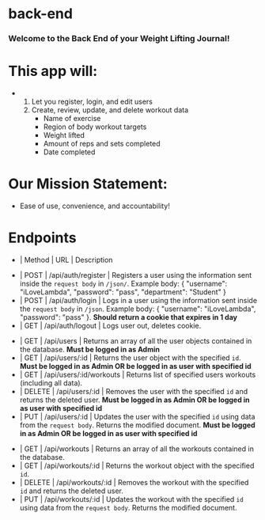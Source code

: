 # back-end

### Welcome to the Back End of your Weight Lifting Journal! 

# This app will:
* 
    1. Let you register, login, and edit users
    2. Create, review, update, and delete workout data
        * Name of exercise
        * Region of body workout targets
        * Weight lifted
        * Amount of reps and sets completed
        * Date completed

# Our Mission Statement:
* Ease of use, convenience, and accountability!

# Endpoints
* | Method | URL            | Description  
<!-- Auth  -->
* | POST   | /api/auth/register | Registers a user using the information sent inside the `request body` in `/json/`. Example body: { "username": "iLoveLambda", "password": "pass", "department": "Student" }
* | POST   | /api/auth/login    | Logs in a user using the information sent inside the `request body` in `/json`. Example body: { "username": "iLoveLambda", "password": "pass" }. **Should return a cookie that expires in 1 day**
* | GET    | /api/auth/logout   | Logs user out, deletes cookie.
<!-- Users  -->
* | GET    | /api/users     | Returns an array of all the user objects contained in the database. **Must be logged in as Admin**
* | GET    | /api/users/:id | Returns the user object with the specified `id`. **Must be logged in as Admin OR be logged in as user with specified id**
* | GET    | /api/users/:id/workouts | Returns list of specified users workouts (including all data).
* | DELETE | /api/users/:id | Removes the user with the specified `id` and returns the deleted user. **Must be logged in as Admin OR be logged in as user with specified id**
* | PUT    | /api/users/:id | Updates the user with the specified `id` using data from the `request body`. Returns the modified document. **Must be logged in as Admin OR be logged in as user with specified id**
<!-- Workouts  -->
* | GET    | /api/workouts  | Returns an array of all the workouts contained in the database.
* | GET    | /api/workouts/:id | Returns the workout object with the specified `id`.
* | DELETE | /api/workouts/:id | Removes the workout with the specified `id` and returns the deleted user. 
* | PUT    | /api/workouts/:id | Updates the workout with the specified `id` using data from the `request body`. Returns the modified document. 

